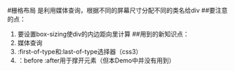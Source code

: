 #栅格布局
是利用媒体查询，根据不同的屏幕尺寸分配不同的类名给div
##要注意的点：
1. 要设置box-sizing使div的内边距向里计算
##用到的新知识点：
1. 媒体查询
2. :first-of-type和:last-of-type选择器（css3）
3. ：before :after用于撑开元素（但本Demo中并没有用到）
